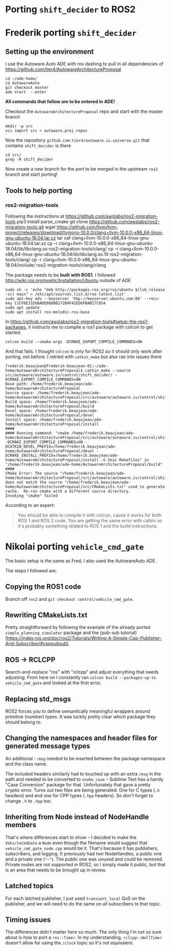Porting `shift_decider` to ROS2
=======================

# Frederik porting `shift_decider`

## Setting up the environment


I use the Autoware.Auto ADE with ros dashing to pull in all dependencies of 
https://github.com/tier4/AutowareArchitectureProposal

    cd ~/ade-home/
    cd AutowareAuto
    git checkout master
    ade start  --enter

**All commands that follow are to be entered in ADE!**

Checkout the `AutowareArchitectureProposal` repo and start with the master branch

    mkdir -p src
    vcs import src < autoware.proj.repos

Now the repository `github.com:tier4/autoware.iv.universe.git` that contains `shift_decider` is there   

    cd src/
    grep -R shift_decider

Now create a new branch for the port to be merged in the upstream `ros2` branch and start porting!


## Tools to help porting

### ros2-migration-tools
Following the instructions at https://github.com/awslabs/ros2-migration-tools
    pip3 install parse_cmake
    git clone https://github.com/awslabs/ros2-migration-tools.git
    wget https://github.com/llvm/llvm-project/releases/download/llvmorg-10.0.0/clang+llvm-10.0.0-x86_64-linux-gnu-ubuntu-18.04.tar.xz
    tar xaf clang+llvm-10.0.0-x86_64-linux-gnu-ubuntu-18.04.tar.xz 
    cp -r clang+llvm-10.0.0-x86_64-linux-gnu-ubuntu-18.04/lib/libclang.so ros2-migration-tools/clang/
    cp -r clang+llvm-10.0.0-x86_64-linux-gnu-ubuntu-18.04/lib/libclang.so.10 ros2-migration-tools/clang/
    cp -r clang+llvm-10.0.0-x86_64-linux-gnu-ubuntu-18.04/include/ ros2-migration-tools/clang/clang
    
The package needs to be **built with ROS1**. I followed http://wiki.ros.org/noetic/Installation/Ubuntu outside of ADE

    sudo sh -c 'echo "deb http://packages.ros.org/ros/ubuntu $(lsb_release -sc) main" > /etc/apt/sources.list.d/ros-latest.list'
    sudo apt-key adv --keyserver 'hkp://keyserver.ubuntu.com:80' --recv-key C1CF6E31E6BADE8868B172B4F42ED6FBAB17C654
    sudo apt update
    sudo apt install ros-melodic-ros-base

In https://github.com/awslabs/ros2-migration-tools#setup-the-ros1-packages, it instructs me to compile a ros1 package with colcon to get started.

    colcon build --cmake-args -DCMAKE_EXPORT_COMPILE_COMMANDS=ON

And that fails. I thought `colcon` is only for ROS2 so it should only work after porting, not before. I retried with `catkin_make` but also ran into issues there
```
frederik.beaujean@frederik-beaujean-01:~/ade-home/AutowareArchitectureProposal$ catkin_make --source src/autoware/autoware.iv/control/shift_decider/ -DCMAKE_EXPORT_COMPILE_COMMANDS=ON
Base path: /home/frederik.beaujean/ade-home/AutowareArchitectureProposal
Source space: /home/frederik.beaujean/ade-home/AutowareArchitectureProposal/src/autoware/autoware.iv/control/shift_decider
Build space: /home/frederik.beaujean/ade-home/AutowareArchitectureProposal/build
Devel space: /home/frederik.beaujean/ade-home/AutowareArchitectureProposal/devel
Install space: /home/frederik.beaujean/ade-home/AutowareArchitectureProposal/install
####
#### Running command: "cmake /home/frederik.beaujean/ade-home/AutowareArchitectureProposal/src/autoware/autoware.iv/control/shift_decider -DCMAKE_EXPORT_COMPILE_COMMANDS=ON -DCATKIN_DEVEL_PREFIX=/home/frederik.beaujean/ade-home/AutowareArchitectureProposal/devel -DCMAKE_INSTALL_PREFIX=/home/frederik.beaujean/ade-home/AutowareArchitectureProposal/install -G Unix Makefiles" in "/home/frederik.beaujean/ade-home/AutowareArchitectureProposal/build"
####
CMake Error: The source "/home/frederik.beaujean/ade-home/AutowareArchitectureProposal/src/autoware/autoware.iv/control/shift_decider/CMakeLists.txt" does not match the source "/home/frederik.beaujean/ade-home/AutowareArchitectureProposal/src/CMakeLists.txt" used to generate cache.  Re-run cmake with a different source directory.
Invoking "cmake" failed
```
According to an expert:
>  You should be able to compile it with colcon, cause it works for both ROS 1 and ROS 2 code. You are getting the same error with catkin so it's probably something related to ROS 1 and the build instructions.

# Nikolai porting `vehicle_cmd_gate`

The basic setup is the same as Fred, I also used the AutowareAuto ADE.

The steps I followed are:

## Copying the ROS1 code
Branch off `ros2` and `git checkout control/vehicle_cmd_gate`.

## Rewriting CMakeLists.txt
Pretty straightforward by following the example of the already ported `simple_planning_simulator` package and the (pub-sub tutorial)[https://index.ros.org/doc/ros2/Tutorials/Writing-A-Simple-Cpp-Publisher-And-Subscriber/#cpppubsub].

## ROS -> RCLCPP
Search-and-replace "ros" with "rclcpp" and adjust everything that needs adjusting. From here on I constantly ran `colcon build --packages-up-to vehicle_cmd_gate` and looked at the first error.

## Replacing std_msgs
ROS2 forces you to define semantically meaningful wrappers around primitive (number) types. It was luckily pretty clear which package they should belong to.

## Changing the namespaces and header files for generated message types
An additional `::msg` needed to be inserted between the package namespace and the class name.

The included headers similarly had to touched up with an extra `/msg` in the path and needed to be converted to `snake_case` – Sublime Text has a handy "Case Conversion" package for that. Unfortunately that gave a pretty cryptic error. Turns out _two_ files are being generated: One for C types (`.h` headers) and and one for CPP types (`.hpp` headers). So don't forget to change `.h` to `.hpp` too.

## Inheriting from Node instead of NodeHandle members
That's where differences start to show – I decided to make the `VehicleCmdGate` a `Node` even though the filename would suggest that `vehicle_cmd_gate_node.cpp` would be it. That's because it has publishers, subscribers, and logging. It previously had _two_ NodeHandles, a public one and a private one (`"~"`). The public one was unused and could be removed. Private nodes are not supported in ROS2, so I simply made it public, but that is an area that needs to be brought up in review.

## Latched topics
For each latched publisher, I just used `transient_local` QoS on the publisher, and we will need to do the same on all subscribers to that topic.

## Timing issues
The differences didn't matter here so much. The only thing I'm not so sure about is how to port a `ros::Timer`. In my understanding, `rclcpp::WallTimer` doesn't allow for using the `/clock` topic so it's not equivalent. 